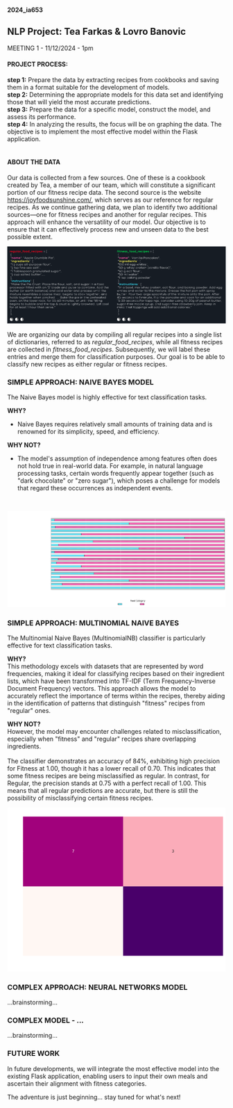 #### 2024_ia653 
## NLP Project: Tea Farkas & Lovro Banovic

MEETING 1 - 11/12/2024 - 1pm
</br>
#### PROJECT PROCESS:
**step 1:** Prepare the data by extracting recipes from cookbooks and saving them in a format suitable for the development of models.</br>
**step 2:** Determining the appropriate models for this data set and identifying those that will yield the most accurate predictions.</br>
**step 3:** Prepare the data for a specific model, construct the model, and assess its performance.</br>
**step 4:** In analyzing the results, the focus will be on graphing the data. The objective is to implement the most effective model within the Flask application.</br>
</br>

#### ABOUT THE DATA
Our data is collected from a few sources. One of these is a cookbook created by Tea, a member of our team, which will constitute a significant portion of our fitness recipe data. The second source is the website https://joyfoodsunshine.com/, which serves as our reference for regular recipes. As we continue gathering data, we plan to identify two additional sources—one for fitness recipes and another for regular recipes. This approach will enhance the versatility of our model. Our objective is to ensure that it can effectively process new and unseen data to the best possible extent.
</br>

![Dataset Sample](media/dataset.png)

We are organizing our data by compiling all regular recipes into a single list of dictionaries, referred to as *regular_food_recipes*, while all fitness recipes are collected in *fitness_food_recipes*. Subsequently, we will label these entries and merge them for classification purposes. Our goal is to be able to classify new recipes as either regular or fitness recipes.

### SIMPLE APPROACH: NAIVE BAYES MODEL
The Naive Bayes model is highly effective for text classification tasks.

**WHY?**
- Naive Bayes requires relatively small amounts of training data and is renowned for its simplicity, speed, and efficiency.


**WHY NOT?**
- The model's assumption of independence among features often does not hold true in real-world data. For example, in natural language processing tasks, certain words frequently appear together (such as "dark chocolate" or "zero sugar"), which poses a challenge for models that regard these occurrences as independent events.
</br>

![Predicted Class Probabilities for Test Recipes](media/naiveBayes_graph1.png)

### SIMPLE APPROACH: MULTINOMIAL NAIVE BAYES

The Multinomial Naive Bayes (MultinomialNB) classifier is particularly effective for text classification tasks.

**WHY?**  
This methodology excels with datasets that are represented by word frequencies, making it ideal for classifying recipes based on their ingredient lists, which have been transformed into TF-IDF (Term Frequency-Inverse Document Frequency) vectors. This approach allows the model to accurately reflect the importance of terms within the recipes, thereby aiding in the identification of patterns that distinguish "fitness" recipes from "regular" ones.

**WHY NOT?**  
However, the model may encounter challenges related to misclassification, especially when "fitness" and "regular" recipes share overlapping ingredients.
</br>
</br>
The classifier demonstrates an accuracy of 84%, exhibiting high precision for Fitness at 1.00, though it has a lower recall of 0.70. This indicates that some fitness recipes are being misclassified as regular. In contrast, for Regular, the precision stands at 0.75 with a perfect recall of 1.00. This means that all regular predictions are accurate, but there is still the possibility of misclassifying certain fitness recipes.
</br>

![Confusion Matrix for Recipe Classifier](media/confusionMatrix_graph2.png)

### COMPLEX APPROACH: NEURAL NETWORKS MODEL
...brainstorming...

### COMPLEX MODEL - ...
...brainstorming...

### FUTURE WORK  
In future developments, we will integrate the most effective model into the existing Flask application, enabling users to input their own meals and ascertain their alignment with fitness categories.
</br>

The adventure is just beginning... stay tuned for what's next!